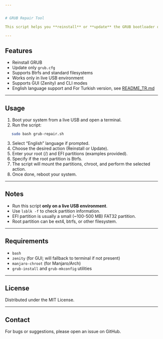 ```yaml
---


# GRUB Repair Tool

This script helps you **reinstall** or **update** the GRUB bootloader on Manjaro or Arch-based systems from a live USB environment.

---
```


## Features

- Reinstall GRUB  
- Update only `grub.cfg`  
- Supports Btrfs and standard filesystems  
- Works only in live USB environment  
- Supports GUI (Zenity) and CLI modes  
- English language support and For Turkish version, see [README_TR.md](README_TR.md)


---

## Usage

1. Boot your system from a live USB and open a terminal.  
2. Run the script:  
```bash
   sudo bash grub-repair.sh
````

3. Select “English” language if prompted.
4. Choose the desired action (Reinstall or Update).
5. Enter your root (/) and EFI partitions (examples provided).
6. Specify if the root partition is Btrfs.
7. The script will mount the partitions, chroot, and perform the selected action.
8. Once done, reboot your system.

---

## Notes

* Run this script **only on a live USB environment**.
* Use `lsblk -f` to check partition information.
* EFI partition is usually a small (\~100-500 MB) FAT32 partition.
* Root partition can be ext4, btrfs, or other filesystem.

---

## Requirements

* `bash`
* `zenity` (for GUI; will fallback to terminal if not present)
* `manjaro-chroot` (for Manjaro/Arch)
* `grub-install` and `grub-mkconfig` utilities

---

## License

Distributed under the MIT License.

---

## Contact

For bugs or suggestions, please open an issue on GitHub.
